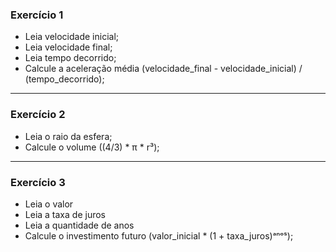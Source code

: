 ### Exercício 1

- Leia velocidade inicial;
- Leia velocidade final;
- Leia tempo decorrido;
- Calcule a aceleração média (velocidade_final - velocidade_inicial) / (tempo_decorrido);
<hr>

### Exercício 2

- Leia o raio da esfera;
- Calcule o volume ((4/3) * π * r³);
<hr>

### Exercício 3

- Leia o valor
- Leia a taxa de juros
- Leia a quantidade de anos
- Calcule o investimento futuro (valor_inicial * (1 + taxa_juros)ᵃⁿᵒˢ);
